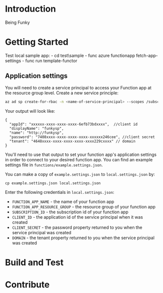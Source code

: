 # Introduction 
Being Funky

# Getting Started
Test local sample app:
    - cd test\sample
    - func azure functionapp fetch-app-settings <your func name>
    - func run template-functor

## Application settings
You will need to create a service principal to access your Function app at the resource group level.  Create a new service principle:

```bash
az ad sp create-for-rbac -n <name-of-service-principal> --scopes /subscriptions/<your-subscription-id>/resourceGroups/<your-resource-group->  --role Owner
```

Your output will look like: 

```
{
  "appId": "xxxxxx-xxxx-xxxx-xxxx-6efb73bdxxxx",  //client id
  "displayName": "funkysp",
  "name": "http://funkysp",
  "password": "7408xxxx-xxxx-xxxx-xxxx-xxxxxx246cee", //client secret
  "tenant": "4648xxxx-xxxx-xxxx-xxxx-xxxx229cxxxx" // domain
}
```

You'll need to use that output to set your function app's application settings in order to connect to your desired function app. You can find an example settings file in `functions/example.settings.json`. 

You can make a copy of ```example.settings.json``` to ```local.settings.json``` by:

```
cp example.settings.json local.settings.json
```

Enter the following credentials in `local.settings.json`:

+ `FUNCTION_APP_NAME` - the name of your function app
+ `FUNCTION_APP_RESOURCE_GROUP` - the resource group of your function app
+ `SUBSCRIPTION_ID` -  the subscription id of your function app
+ `CLIENT_ID` - the application id of the service principal when it was created
+ `CLIENT_SECRET` - the password property returned to you when the service principal was created
+ `DOMAIN` - the tenant property returned to you when the service principal was created

# Build and Test

# Contribute
